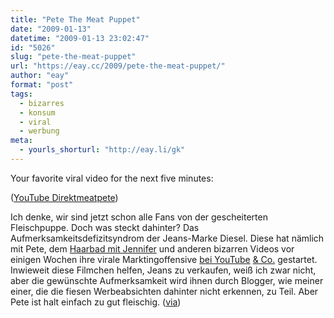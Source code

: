 ```yaml
---
title: "Pete The Meat Puppet"
date: "2009-01-13"
datetime: "2009-01-13 23:02:47"
id: "5026"
slug: "pete-the-meat-puppet"
url: "https://eay.cc/2009/pete-the-meat-puppet/"
author: "eay"
format: "post"
tags:
  - bizarres
  - konsum
  - viral
  - werbung
meta:
  - yourls_shorturl: "http://eay.li/gk"
---
```


Your favorite viral video for the next five minutes:

 ([YouTube Direktmeatpete](http://www.youtube.com/watch?v=k7VzWitgeU4&eurl))

Ich denke, wir sind jetzt schon alle Fans von der gescheiterten Fleischpuppe. Doch was steckt dahinter? Das Aufmerksamkeitsdefizitsyndrom der Jeans-Marke Diesel. Diese hat nämlich mit Pete, dem [Haarbad mit Jennifer](http://www.youtube.com/watch?v=VMsrNuXuZKY) und anderen bizarren Videos vor einigen Wochen ihre virale Marktingoffensive [bei YouTube](http://www.youtube.com/user/DieselPlanet) [& Co.](http://diesel.com/#/start) gestartet. Inwieweit diese Filmchen helfen, Jeans zu verkaufen, weiß ich zwar nicht, aber die gewünschte Aufmerksamkeit wird ihnen durch Blogger, wie meiner einer, die die fiesen Werbeabsichten dahinter nicht erkennen, zu Teil. Aber Pete ist halt einfach zu gut fleischig. ([via](http://www.endoflevelboss.de/?p=1512))
